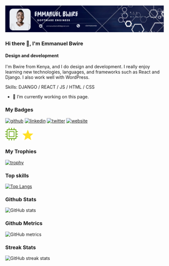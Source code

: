 
![Design and development](https://github.com/bwire40/bwire40/blob/main/EMMANUEL%20BWIRE%20(2).png)


### Hi there 👋, I'm Emmanuel Bwire
#### Design and development


I'm Bwire from Kenya, and I do design and development. I really enjoy learning new technologies, languages, and frameworks such as React and Django. I also work well with WordPress.

Skills: DJANGO / REACT / JS / HTML / CSS

- 🔭 I’m currently working on this page. 


### My Badges

[<img src='https://cdn.jsdelivr.net/npm/simple-icons@3.0.1/icons/github.svg' alt='github' height='40'>](https://github.com/bwire40)  [<img src='https://cdn.jsdelivr.net/npm/simple-icons@3.0.1/icons/linkedin.svg' alt='linkedin' height='40'>](https://www.linkedin.com/in/bwire23/)  [<img src='https://cdn.jsdelivr.net/npm/simple-icons@3.0.1/icons/twitter.svg' alt='twitter' height='40'>](https://twitter.com/bwire_codes)  [<img src='https://cdn.jsdelivr.net/npm/simple-icons@3.0.1/icons/icloud.svg' alt='website' height='40'>](emmanuelbwire-portfolio.vercel.app )  

<a href='https://docs.github.com/en/developers'><img src='https://raw.githubusercontent.com/acervenky/animated-github-badges/master/assets/devbadge.gif' width='40' height='40'></a> <a href='https://stars.github.com/'><img src='https://raw.githubusercontent.com/acervenky/animated-github-badges/master/assets/starbadge.gif' width='35' height='35'></a> 

### My Trophies
[![trophy](https://github-profile-trophy.vercel.app/?username=ryo-ma&theme=onedark)](https://github.com/ryo-ma/github-profile-trophy)

### Top skills
[![Top Langs](https://github-readme-stats.vercel.app/api/top-langs/?username=bwire40)](https://github.com/anuraghazra/github-readme-stats)


### Github Stats
![GitHub stats](https://github-readme-stats.vercel.app/api?username=bwire40&show_icons=true&count_private=true)  

### Github Metrics
![GitHub metrics](https://metrics.lecoq.io/bwire40)  


### Streak Stats
![GitHub streak stats](https://streak-stats.demolab.com/?user=bwire40)  

